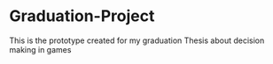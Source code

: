 # Graduation-Project
This is the prototype created for my graduation Thesis about decision making in games
